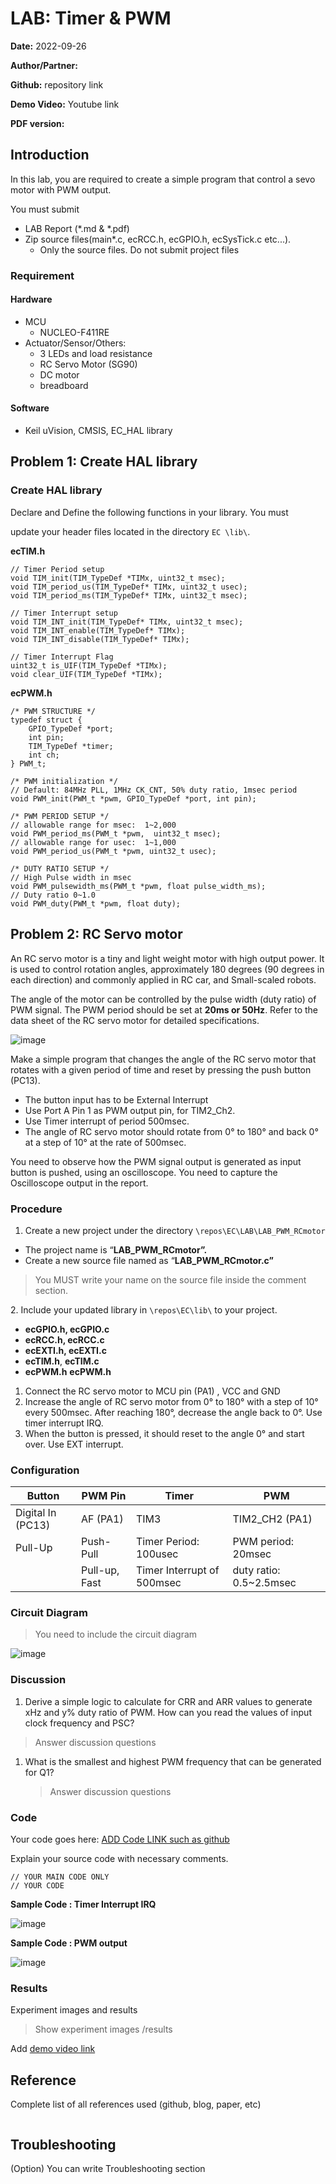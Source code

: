 # LAB: Timer & PWM

**Date:** 2022-09-26

**Author/Partner:**

**Github:** repository link

**Demo Video:** Youtube link

**PDF version:**

## Introduction

In this lab, you are required to create a simple program that control a sevo motor with PWM output.

You must submit

* LAB Report (\*.md & \*.pdf)
* Zip source files(main\*.c, ecRCC.h, ecGPIO.h, ecSysTick.c etc...).
  * Only the source files. Do not submit project files

### Requirement

#### Hardware

* MCU
  * NUCLEO-F411RE
* Actuator/Sensor/Others:
  * 3 LEDs and load resistance
  * RC Servo Motor (SG90)
  * DC motor
  * breadboard

#### Software

* Keil uVision, CMSIS, EC\_HAL library

## Problem 1: Create HAL library

### Create HAL library

Declare and Define the following functions in your library. You must

update your header files located in the directory `EC \lib\`.

**ecTIM.h**

```
// Timer Period setup
void TIM_init(TIM_TypeDef *TIMx, uint32_t msec);
void TIM_period_us(TIM_TypeDef* TIMx, uint32_t usec);
void TIM_period_ms(TIM_TypeDef* TIMx, uint32_t msec);

// Timer Interrupt setup
void TIM_INT_init(TIM_TypeDef* TIMx, uint32_t msec);
void TIM_INT_enable(TIM_TypeDef* TIMx);
void TIM_INT_disable(TIM_TypeDef* TIMx);

// Timer Interrupt Flag 
uint32_t is_UIF(TIM_TypeDef *TIMx);
void clear_UIF(TIM_TypeDef *TIMx);
```

**ecPWM.h**

```
/* PWM STRUCTURE */
typedef struct {
	GPIO_TypeDef *port;
	int pin;
	TIM_TypeDef *timer;
	int ch;
} PWM_t;

/* PWM initialization */
// Default: 84MHz PLL, 1MHz CK_CNT, 50% duty ratio, 1msec period
void PWM_init(PWM_t *pwm, GPIO_TypeDef *port, int pin);

/* PWM PERIOD SETUP */
// allowable range for msec:  1~2,000
void PWM_period_ms(PWM_t *pwm,  uint32_t msec);	
// allowable range for usec:  1~1,000
void PWM_period_us(PWM_t *pwm, uint32_t usec);

/* DUTY RATIO SETUP */
// High Pulse width in msec
void PWM_pulsewidth_ms(PWM_t *pwm, float pulse_width_ms);
// Duty ratio 0~1.0
void PWM_duty(PWM_t *pwm, float duty);
```

## Problem 2: RC Servo motor

An RC servo motor is a tiny and light weight motor with high output power. It is used to control rotation angles, approximately 180 degrees (90 degrees in each direction) and commonly applied in RC car, and Small-scaled robots.

The angle of the motor can be controlled by the pulse width (duty ratio) of PWM signal. The PWM period should be set at **20ms or 50Hz**. Refer to the data sheet of the RC servo motor for detailed specifications.

![image](https://user-images.githubusercontent.com/38373000/195773601-f0f19e35-0a6f-49af-aa87-574c86bfec62.png)

Make a simple program that changes the angle of the RC servo motor that rotates with a given period of time and reset by pressing the push button (PC13).

* The button input has to be External Interrupt
* Use Port A Pin 1 as PWM output pin, for TIM2\_Ch2.
* Use Timer interrupt of period 500msec.
* The angle of RC servo motor should rotate from 0° to 180° and back 0° at a step of 10° at the rate of 500msec.

You need to observe how the PWM signal output is generated as input button is pushed, using an oscilloscope. You need to capture the Oscilloscope output in the report.

### Procedure

1. Create a new project under the directory `\repos\EC\LAB\LAB_PWM_RCmotor`

* The project name is “**LAB\_PWM\_RCmotor”.**
* Create a new source file named as “**LAB\_PWM\_RCmotor.c”**

> You MUST write your name on the source file inside the comment section.

2\. Include your updated library in `\repos\EC\lib\` to your project.

* **ecGPIO.h, ecGPIO.c**
* **ecRCC.h, ecRCC.c**
* **ecEXTI.h, ecEXTI.c**
* **ecTIM.h**, **ecTIM.c**
* **ecPWM.h** **ecPWM.h**

1. Connect the RC servo motor to MCU pin (PA1) , VCC and GND
2. Increase the angle of RC servo motor from 0° to 180° with a step of 10° every 500msec. After reaching 180°, decrease the angle back to 0°. Use timer interrupt IRQ.
3. When the button is pressed, it should reset to the angle 0° and start over. Use EXT interrupt.

### Configuration

| Button            | PWM Pin       | Timer                      | PWM                      |
| ----------------- | ------------- | -------------------------- | ------------------------ |
| Digital In (PC13) | AF (PA1)      | TIM3                       | TIM2\_CH2 (PA1)          |
| Pull-Up           | Push-Pull     | Timer Period: 100usec      | PWM period: 20msec       |
|                   | Pull-up, Fast | Timer Interrupt of 500msec | duty ratio: 0.5\~2.5msec |

### Circuit Diagram

> You need to include the circuit diagram

![image](https://user-images.githubusercontent.com/38373000/192134563-72f68b29-4127-42ac-b064-2eda95a9a52a.png)

### Discussion

1. Derive a simple logic to calculate for CRR and ARR values to generate xHz and y% duty ratio of PWM. How can you read the values of input clock frequency and PSC?

> Answer discussion questions

1.  What is the smallest and highest PWM frequency that can be generated for Q1?

    > Answer discussion questions

### Code

Your code goes here: [ADD Code LINK such as github](https://github.com/ykkimhgu/EC-student/)

Explain your source code with necessary comments.

```
// YOUR MAIN CODE ONLY
// YOUR CODE
```

**Sample Code : Timer Interrupt IRQ**

![image](https://user-images.githubusercontent.com/38373000/195773862-3b856e3e-4df9-4f30-b060-329ecafef888.png)

**Sample Code : PWM output**

![image](https://user-images.githubusercontent.com/38373000/195773773-544fdeb1-1050-4063-b974-cdb617521359.png)

### Results

Experiment images and results

> Show experiment images /results

Add [demo video link](../../course/lab/link/)

## Reference

Complete list of all references used (github, blog, paper, etc)

```
```

## Troubleshooting

(Option) You can write Troubleshooting section

